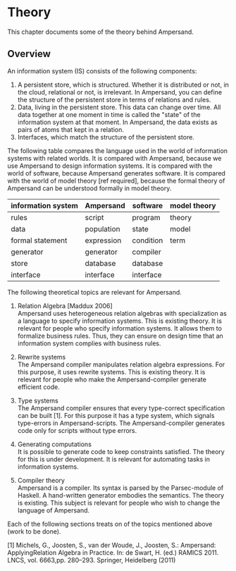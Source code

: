 # Theory

This chapter documents some of the theory behind Ampersand.

## Overview
An information system (IS) consists of the following components:
1. A persistent store, which is structured. Whether it is distributed or not, in the cloud, relational or not, is irrelevant. In Ampersand, you can define the structure of the persistent store in terms of relations and rules.
2. Data, living in the persistent store. This data can change over time. All data together at one moment in time is called the "state" of the information system at that moment. In Ampersand, the data exists  as pairs of atoms that kept in a relation.
3. Interfaces, which match the structure of the persistent store.

The following table compares the language used in the world of information systems with related worlds. It is compared with Ampersand, because we use Ampersand to design information systems. It is compared with the world of software, because Ampersand generates software. It is compared with the world of model theory [ref required], because the formal theory of Ampersand can be understood formally in model theory. 

| information system | Ampersand | software | model theory |
| -- | -- | -- | -- |
| rules | script | program | theory |
| data | population | state | model |
| formal statement | expression | condition | term |
| generator | generator | compiler |
| store | database | database |
| interface | interface | interface |

The following theoretical topics are relevant for Ampersand.

1. Relation Algebra [Maddux 2006]<br>
Ampersand uses heterogeneous relation algebras with specialization as  a language to specify information systems. This is existing theory. It is relevant for people who specify information systems. It allows them to formalize business rules. Thus, they can ensure on design time that an information system complies with business rules.

2. Rewrite systems<br>
The Ampersand compiler manipulates relation algebra expressions. For this purpose, it uses rewrite systems. This is existing theory. It is relevant for people who make the Ampersand-compiler generate efficient code.

3. Type systems<br>
The Ampersand compiler ensures that every type-correct specification can be built [1]. For this purpose it has a type system, which signals type-errors in Ampersand-scripts. The Ampersand-compiler generates code only for scripts without type errors.

4. Generating computations<br>
It is possible to generate code to keep constraints satisfied. The theory for this is under development. It is relevant for automating tasks in information systems.

5. Compiler theory<br>
Ampersand is a compiler. Its syntax is parsed by the Parsec-module of Haskell. A hand-written generator embodies the semantics. The theory is existing. This subject is relevant for people who wish to change the language of Ampersand.

Each of the following sections treats on of the topics mentioned above (work to be done).

[1] Michels, G., Joosten, S., van der Woude, J., Joosten, S.: Ampersand: ApplyingRelation Algebra in Practice. In: de Swart, H. (ed.) RAMICS 2011. LNCS, vol. 6663,pp. 280–293. Springer, Heidelberg (2011)